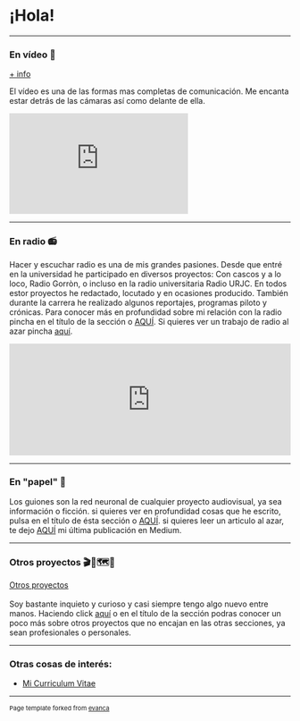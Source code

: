 # ¡Hola!
---
### En vídeo 🎥

[+ info](/video)

El vídeo es una de las formas mas completas de comunicación. Me encanta estar detrás de las cámaras así como delante de ella.
<iframe width="320" height="180" src="https://www.youtube.com/embed/eC5kUzOueAI" frameborder="0" allow="accelerometer; autoplay; clipboard-write; encrypted-media; gyroscope; picture-in-picture" allowfullscreen></iframe>

---
### En radio 📻

Hacer y escuchar radio es una de mis grandes pasiones. Desde que entré en la universidad he participado en diversos proyectos: Con cascos y a lo loco, Radio Gorròn, o incluso en la radio universitaria Radio URJC. En todos estor proyectos he redactado, locutado y en ocasiones producido. También durante la carrera he realizado algunos reportajes, programas piloto y crónicas. Para conocer más en profundidad sobre mi relación con la radio pincha en el título de la sección o <a href="https://www.youtube.com/channel/UCBmA7KGIfI_mYdq4mz-yrog/featured">AQUÍ</a>. Si quieres ver un trabajo de radio al azar pincha <a href="https://www.youtube.com/channel/UCBmA7KGIfI_mYdq4mz-yrog/featured">aquí</a>.
<iframe width="100%" height="200" frameborder="0" allowfullscreen="" scrolling="no" src="https://www.ivoox.com/player_ej_56766268_2_1.html?data=lpukmJuWepmhhpywj5WVaZS1lZeah5yncZKhhpywj5WRaZi3jpWah5yncaTm0NPWxcaPcYy5zZDX18jNs4zVzZDd1NTHaaSnhqam1YqWh4zgwpDQw9HRpYzVz9nS1ZDIqYzgwpDh0deRaZi3jqbR1M6Jh5SZopbbjbGJh5SZo5jdx9-RaZi3jpk.&"></iframe>

---
### En "papel" 📰

Los guiones son la red neuronal de cualquier proyecto audiovisual, ya sea información o ficción. si quieres ver en profundidad cosas que he escrito, pulsa en el título de ésta sección o <a href="https://medium.com/@adrianlopezsoler">AQUÍ</a>. si quieres leer un articulo al azar, te dejo <a href="https://medium.com/@adrianlopezsoler">AQUÍ</a> mi última publicación en Medium. 

---
### Otros proyectos 🎬🎸🗺️🚀

[Otros proyectos](/video)
<br><br>
Soy bastante inquieto y curioso y casi siempre tengo algo nuevo entre manos. Haciendo click <a href="https://medium.com/@adrianlopezsoler">aquí</a> o en el título de la sección podras conocer un poco más sobre otros proyectos que no encajan en las otras secciones, ya sean profesionales o personales.

---
### Otras cosas de interés:

- [Mi Curriculum Vitae](/pdf/CV_ALS_20.pdf)

---
<p style="font-size:11px">Page template forked from <a href="https://github.com/evanca/quick-portfolio">evanca</a></p>
<!-- Remove above link if you don't want to attibute -->
<!--Como apasionado de la tecnología y de la comunicación que soy, decidí abrirme un canal de youtube en el que analizo diferentes temas relativos a la tecnología, tanto reviws de gadgets, reparaciones, hackeos, etc. El canal está a punto de alcanzar las 20.000 visualizaciones, puedes echarle un vistazo pinchando <a href="https://www.youtube.com/channel/UCBmA7KGIfI_mYdq4mz-yrog/featured">AQUÍ</a>-->
<!--Publicar en papel es muy dificil, y aun no he tenido la oportunidad, sin embargo suelo publicar algunas cosas en mi perfil de medium. Alli escribo sobre todo tipo de temas, te invito a que te pases a leer alguno por <a href="https://medium.com/@adrianlopezsoler">AQUÍ</a>-->
<!-- Como en todo lo que hago, los temas de los que hablos son tan variados cómo mis intereses, que son muchísimos. Si haces clik en el título de esta sección o <a href="https://www.youtube.com/channel/UCBmA7KGIfI_mYdq4mz-yrog/featured">AQUÍ</a> podrás ver algunos vídeos que he hecho o en los que he participado. Si quieres uno rápido te dejo <a href="https://www.youtube.com/channel/UCBmA7KGIfI_mYdq4mz-yrog/featured">mi canal de youtube</a> sobre tecnología que acumula casi 20.000 visualizaciones. -->
